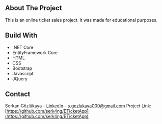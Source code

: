 ## About The Project

This is an online ticket sales project. It was made for educational purposes.

## Build With

<ul dir="auto">
<li>.NET Core</li>
<li>EntityFramework Core</li>
<li>HTML</li>
<li>CSS</li>
<li>Bootstrap</li>
<li>Javascript</li>
<li>JQuery</li>
</ul>

## Contact
Serkan Gözlükaya - [LinkedIn](https://www.linkedin.com/in/serkangozlukaya/) - s.gozlukaya000@gmail.com
Project Link: [https://github.com/serk4ng/ETicketApp](https://github.com/serk4ng/ETicketApp)
